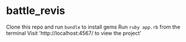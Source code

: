 # battle_revis

Clone this repo and run `bundle` to install gems
Run `ruby app.rb` from the terminal
Visit 'http://localhost:4567/ to view the project'
